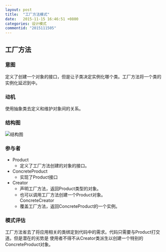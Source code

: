 ```yaml
---
layout: post
title:  "工厂方法模式"
date:   2015-11-15 16:46:51 +0800
categories: 设计模式
commentid: "2015111505"
---
```


## 工厂方法  

### 意图  
定义了创建一个对象的接口，但是让子类决定实例化哪个类。工厂方法将一个类的实例化延迟到中。  

### 动机  
使用抽象类去定义和维护对象间的关系。 

### 结构图  
![结构图]({{site.url}}/images/2015/工厂方法模式.png)

### 参与者  
* Product  
  * 定义了工厂方法创建的对象的接口。  
* ConcreteProduct
  * 实现了Product接口  
* Creator  
  * 声明工厂方法，返回Product类型的对象。  
  * 也可以调用工厂方法创建一个Product对象。     
ConcreteCreator  
  * 覆盖工厂方法，返回ConcreteProduct的一个实例。    

### 模式评估  
工厂方法省去了将应用相关的类绑定到代码中的需求。代码只需要与Product打交道。但是潜在的劣势是
使用者不得不从Creator类派生以创建一个特别的ConcreteProduct对象。 
